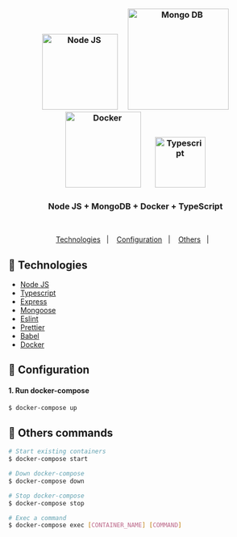 <h3 align="center">
  <img src="https://user-images.githubusercontent.com/58083563/113485072-358ca080-9482-11eb-855f-43454a00b3bf.png" alt="Node JS" width="150" />&nbsp&nbsp&nbsp&nbsp
  <img src="https://user-images.githubusercontent.com/58083563/113485102-5a811380-9482-11eb-84cc-e8a26304572b.png" alt="Mongo DB" width="200" />
  <img src="https://user-images.githubusercontent.com/58083563/112740890-e95bd080-8f56-11eb-9f5f-36f83d940cc2.png" alt="Docker" width="150" />&nbsp&nbsp&nbsp&nbsp
  &nbsp
  <img src="https://user-images.githubusercontent.com/58083563/89603440-87bbea00-d83f-11ea-88f1-40ded3561784.png" alt="Typescript" width="100" />
</h3>
<h3 align="center">Node JS + MongoDB + Docker + TypeScript</h3>
<br>
<p align="center">
  <a href="#rocket-Technologies">Technologies</a>&nbsp;&nbsp;&nbsp;|&nbsp;&nbsp;&nbsp;
  <a href="#wrench-Configuration">Configuration</a>&nbsp;&nbsp;&nbsp;|&nbsp;&nbsp;&nbsp;
  <a href="#gift-Others-commands">Others</a>&nbsp;&nbsp;&nbsp;|&nbsp;&nbsp;&nbsp;
</p>

## :rocket: Technologies

- [Node JS](https://nodejs.org/en/)
- [Typescript](https://www.typescriptlang.org/)
- [Express](https://expressjs.com/)
- [Mongoose](https://mongoosejs.com/)
- [Eslint](https://eslint.org/)
- [Prettier](https://prettier.io/)
- [Babel](https://babeljs.io/)
- [Docker](https://www.docker.com/)

## :wrench: Configuration

#### 1. Run docker-compose

```sh
$ docker-compose up
```

## :gift: Others commands

```sh
# Start existing containers
$ docker-compose start

# Down docker-compose
$ docker-compose down

# Stop docker-compose
$ docker-compose stop

# Exec a command
$ docker-compose exec [CONTAINER_NAME] [COMMAND]
```
